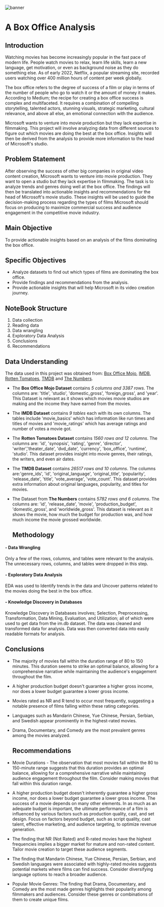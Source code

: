 ![banner](https://github.com/Bree-009/phase-1-project/assets/151629638/b46f9b3d-ff0c-4ccc-a7aa-67d82062cd07)


# A Box Office Analysis
## Introduction
Watching movies has become increasingly popular in the fast pace of modern life. People watch movies to relax, learn life skills, learn a new language, get motivation, or even as background noise as they do something else. 
As of early 2022, Netflix, a popular streaming site, recorded  users watching over 400 million hours of content per week globally.

The box office refers to the degree of success of a film or play in terms of the number of people who go to watch it or the amount of money it makes. 
According to Medium; the recipe for creating a box office success is complex and multifaceted. It requires a combination of compelling storytelling, talented actors, stunning visuals, strategic marketing, cultural relevance, and above all else, an emotional connection with the audience.


Microsoft wants to venture into movie production but they lack expertise in filmmaking.
This project will involve analyzing data from different sources to figure out which movies are doing the best at the box office. Insights will then be derived from the analysis to provide more information to the head of Microsoft's studio.

## Problem Statement
After observing the success of other big companies in original video content creation, Microsoft wants to venture into movie production. They want to open a studio but they lack expertise in filmmaking. The task is to analyze trends and genres doing well at the box office. The findings will then be translated into actionable insights and recommendations for the head of Microsoft's movie studio. These insights will be used to guide the decision-making process regarding the types of films Microsoft should focus on producing to maximize commercial success and audience engagement in the competitive movie industry.

## Main Objective
To provide actionable insights based on an analysis of the films dominating the box office.

## Specific Objectives
- Analyze datasets to find out which types of films are dominating the box office.
- Provide findings and recommendations from the analysis.
- Provide actionable insights that will help Microsoft in its video creation journey.

## NoteBook Structure
1. Data collection
2. Reading data
3. Data wrangling
4. Exploratory Data Analysis
5. Conclusions 
6. Recommendations

## Data Understanding
The data used in this project was obtained from: [Box Office Mojo](https://www.boxofficemojo.com/),  [IMDB](https://www.imdb.com/),  [Rotten Tomatoes](https://www.rottentomatoes.com/), [TMDB](https://www.themoviedb.org/) and  [The Numbers](https://www.the-numbers.com/).

- The **Box Office Mojo Dataset** contains *5 columns and 3387 rows*. The columns are: 'title', 'studio', 'domestic_gross', 'foreign_gross', and 'year'. This Dataset is relevant as it shows which movies movie studios are making and the income they have earned from the movies.
- The **IMDB Dataset** contains *9 tables* each with its own columns. The tables include 'movie_basics' which has information like run times and titles of movies and 'movie_ratings' which has average ratings and number of votes a movie got.
- The **Rotten Tomatoes Dataset** contains *1560 rows and 12 columns*. The columns are: 'id', 'synopsis', 'rating', 'genre', 'director', 'writer','theater_date', 'dvd_date', 'currency', 'box_office', 'runtime', 'studio'. This dataset provides insight into movie genres, their ratings, the writers, and even air dates.
- The **TMDB Dataset** contains *26517 rows and 10 columns*. The columns are:'genre_ids', 'id', 'original_language', 'original_title', 'popularity', 'release_date', 'title', 'vote_average', 'vote_count'. This dataset provides extra information about original languages, popularity, and titles for movies.
- The Dataset from **The Numbers** contains *5782 rows and 6 columns*. The columns are: 'id', 'release_date', 'movie', 'production_budget', 'domestic_gross', and 'worldwide_gross'. This dataset is relevant as it shows the movie, how much the budget for production was, and how much income the movie grossed worldwide.

  ## Methodology
#### - Data Wrangling
Only a few of the rows, columns, and tables were relevant to the analysis.
The unnecessary rows, columns, and tables were dropped in this step. 

#### - Exploratory Data Analysis
EDA was used to Identify trends in the data and Uncover patterns related to the movies doing the best in the box office.

#### - Knowledge Discovery in Databases
Knowledge Discovery in Databases involves; Selection, Preprocessing, Transformation, Data Mining, Evaluation, and Utilization; all of which were used to get data from the im.db dataset. The data was cleaned and transformed data for analysis. Data was then converted data into easily readable formats for analysis. 

  ## Conclusions

- The majority of movies fall within the duration range of 80 to 150 minutes. This duration seems to strike an optimal balance, allowing for a comprehensive narrative while maintaining the audience's engagement throughout the film.

- A higher production budget doesn't guarantee a higher gross income, nor does a lower budget guarantee a lower gross income. 

- Movies rated as NR and R tend to occur most frequently, suggesting a notable presence of films falling within these rating categories.

- Languages such as Mandarin Chinese, Yue Chinese, Persian, Serbian, and Swedish appear prominently in the highest-rated movies. 

- Drama, Documentary, and Comedy are the most prevalent genres among the movies analyzed.

  ## Recommendations

- Movie Durations - The observation that most movies fall within the 80 to 150-minute range suggests that this duration provides an optimal balance, allowing for a comprehensive narrative while maintaining audience engagement throughout the film. Consider making movies that fall within this duration range.

- A higher production budget doesn't inherently guarantee a higher gross income, nor does a lower budget guarantee a lower gross income. The success of a movie depends on many other elements. In as much as an adequate budget is important, the ultimate performance of a film is influenced by various factors such as production quality, cast, and set design. Focus on factors beyond budget, such as script quality, cast talent, effective marketing, and audience targeting, to optimize revenue generation.

- The finding that NR (Not Rated) and R-rated movies have the highest frequencies implies a bigger market for mature and non-rated content. Tailor movie creation to target these audience segments.

- The finding that Mandarin Chinese, Yue Chinese, Persian, Serbian, and Swedish languages were associated with highly-rated movies suggests potential markets where films can find success. Consider diversifying language options to reach a broader audience.

- Popular Movie Genres: The finding that Drama, Documentary, and Comedy are the most made genres highlights their popularity among filmmakers and audiences. Consider these genres or combinations of them to create unique films. 
